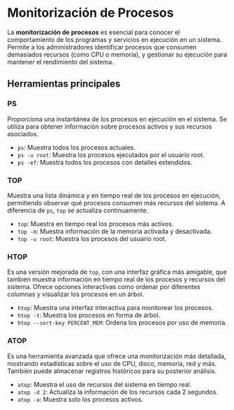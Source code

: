 # Monitorización de Procesos

La **monitorización de procesos** es esencial para conocer el comportamiento de los programas y servicios en ejecución en un sistema. Permite a los administradores identificar procesos que consumen demasiados recursos (como CPU o memoria), y gestionar su ejecución para mantener el rendimiento del sistema.

## Herramientas principales

### PS
Proporciona una instantánea de los procesos en ejecución en el sistema. Se utiliza para obtener información sobre procesos activos y sus recursos asociados.

- `ps`: Muestra todos los procesos actuales.
- `ps -u root`: Muestra los procesos ejecutados por el usuario root.
- `ps -ef`: Muestra todos los procesos con detalles extendidos.

### TOP
Muestra una lista dinámica y en tiempo real de los procesos en ejecución, permitiendo observar qué procesos consumen más recursos del sistema. A diferencia de `ps`, `top` se actualiza continuamente.

- `top`: Muestra en tiempo real los procesos más activos.
- `top -m`: Muestra información de la memoria activada y desactivada.
- `top -u root`: Muestra los procesos del usuario root.

### HTOP
Es una versión mejorada de `top`, con una interfaz gráfica más amigable, que también muestra información en tiempo real de los procesos y recursos del sistema. Ofrece opciones interactivas como ordenar por diferentes columnas y visualizar los procesos en un árbol.

- `htop`: Muestra una interfaz interactiva para monitorear los procesos.
- `htop -t`: Muestra los procesos en forma de árbol.
- `htop --sort-key PERCENT_MEM`: Ordena los procesos por uso de memoria.

### ATOP
Es una herramienta avanzada que ofrece una monitorización más detallada, mostrando estadísticas sobre el uso de CPU, disco, memoria, red y más. También puede almacenar registros históricos para su posterior análisis.

- `atop`: Muestra el uso de recursos del sistema en tiempo real.
- `atop -d 2`: Actualiza la información de los recursos cada 2 segundos.
- `atop -a`: Muestra solo los procesos activos.

